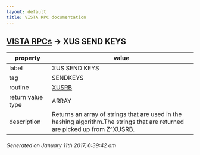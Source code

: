 ```yaml
---
layout: default
title: VISTA RPC documentation
---
```




## [VISTA RPCs](TableOfContent.md) &#8594; XUS SEND KEYS 

 property | value 
--- | --- 
 label | XUS SEND KEYS
 tag | SENDKEYS
 routine | [XUSRB](http://code.osehra.org/dox/Routine_XUSRB_source.html)
 return value type | ARRAY
 description | Returns an array of strings that are used in the hashing algorithm.The strings that are returned are picked up from Z^XUSRB.




 ###### Generated on January 11th 2017, 6:39:42 am